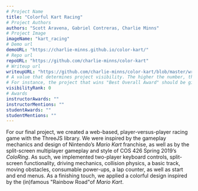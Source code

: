 ```yaml
---
# Project Name
title: "Colorful Kart Racing"
# Project Authors
authors: "Scott Aravena, Gabriel Contreras, Charlie Minns"
# Project Image
imageName: "kart_racing"
# Demo url
demoURL: "https://charlie-minns.github.io/color-kart/"
# Repo url
repoURL: "https://github.com/charlie-minns/color-kart"
# Writeup url
writeupURL: "https://github.com/charlie-minns/color-kart/blob/master/writeup.html"
# A value that determines project visibility. The higher the number, the closer it will appear to the top
# For instance, the project that wins "Best Overall Award" should be given the highest visibilityRank
visibilityRank: 0
# Awards
instructorAwards: ""
instructorMentions: ""
studentAwards: ""
studentMentions: ""
---
```

For our final project, we created a web-based, player-versus-player racing game with the ThreeJS library. We were inspired by the gameplay mechanics and design of Nintendo’s *Mario Kart* franchise, as well as by the split-screen multiplayer gameplay and style of COS 426 Spring 2019’s *ColoRing*. As such, we implemented two-player keyboard controls, split-screen functionality, driving mechanics, collision physics, a basic track, moving obstacles, consumable power-ups, a lap counter, as well as start and end menus. As a finishing touch, we applied a colorful design inspired by the (in)famous "Rainbow Road"of *Mario Kart*.
